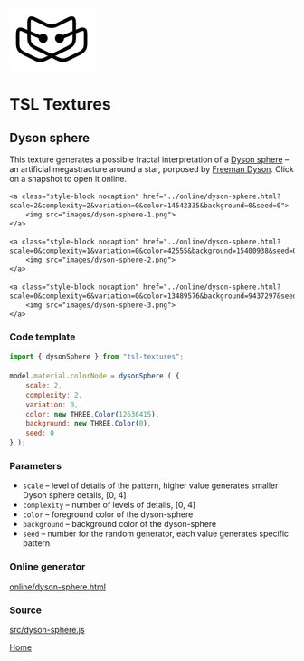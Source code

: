 <img class="logo" src="../assets/logo/logo.png">


# TSL Textures


## Dyson sphere

This texture generates a possible fractal interpretation of a
[Dyson sphere](https://en.wikipedia.org/wiki/Dyson_sphere) &ndash;
an artificial megastracture around a star, porposed by
[Freeman Dyson](https://en.wikipedia.org/wiki/Freeman_Dyson).
Click on a snapshot to open it online.

<p class="gallery">

	<a class="style-block nocaption" href="../online/dyson-sphere.html?scale=2&complexity=2&variation=0&color=14542335&background=0&seed=0">
		<img src="images/dyson-sphere-1.png">
	</a>

	<a class="style-block nocaption" href="../online/dyson-sphere.html?scale=0&complexity=1&variation=0&color=42555&background=15400938&seed=0">
		<img src="images/dyson-sphere-2.png">
	</a>

	<a class="style-block nocaption" href="../online/dyson-sphere.html?scale=0&complexity=6&variation=0&color=13489576&background=9437297&seed=0">
		<img src="images/dyson-sphere-3.png">
	</a>

</p>


### Code template

```js
import { dysonSphere } from "tsl-textures";

model.material.colorNode = dysonSphere ( {
	scale: 2,
	complexity: 2,
	variation: 0,
	color: new THREE.Color(12636415),
	background: new THREE.Color(0),
	seed: 0
} );
```


### Parameters

* `scale` &ndash; level of details of the pattern, higher value generates smaller Dyson sphere details, [0, 4]
* `complexity` &ndash; number of levels of details, [0, 4]
* `color` &ndash; foreground color of the dyson-sphere
* `background` &ndash; background color of the dyson-sphere
* `seed` &ndash; number for the random generator, each value generates specific pattern


### Online generator

[online/dyson-sphere.html](../online/dyson-sphere.html)


### Source

[src/dyson-sphere.js](https://github.com/boytchev/tsl-textures/blob/main/src/dyson-sphere.js)

		
<div class="footnote">
	<a href="../">Home</a>
</div>